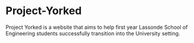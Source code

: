 # Project-Yorked
Project Yorked is a website that aims to help first year Lassonde School of Engineering students successfully transition into the University setting. 
